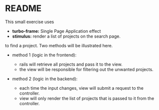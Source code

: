 # README
This small exercise uses

- **turbo-frame:** Single Page Application effect
- **stimulus:** render a list of projects on the search page.

to find a project. Two methods will be illustrated here.

- method 1 (logic in the frontend):
    - rails will retrieve all projects and pass it to the view.
    - the view will be responsible for filtering out the unwanted projects.
  
- method 2 (logic in the backend):
  - each time the input changes, view will submit a request to the controller.
  - view will only render the list of projects that is passed to it from the controller.

[
](https://github.com/anthonybchung/hotwire_search/issues/1#issue-1740085707)

